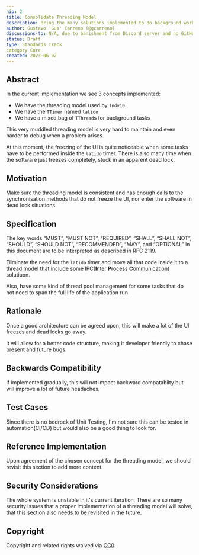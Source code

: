 ```yaml
---
nip: 2
title: Consolidate Threading Model
description: Bring the many solutions implemented to do background work under one single concept
author: Gustavo 'Gus' Carreno (@gcarreno)
discussions-to: N/A, due to banishment from Discord server and no GitHub Discussions not enabled on the repository
status: Draft
type: Standards Track
category Core
created: 2023-06-02
---
```


## Abstract

In the current implementation we see 3 concepts implemented:  

- We have the threading model used by `Indy10`
- We have the `TTimer` named `latido`
- We have a mixed bag of `TThread`s for background tasks

This very muddled threading model is very hard to maintain and even harder to debug when a problem arises.

At this moment, the freezing of the UI is quite noticeable when some tasks have to be performed inside the `latido` timer. There is also many time when the software just freezes completely, stuck in an apparent dead lock.

## Motivation

Make sure the threading model is consistent and has enough calls to the synchronisation methods that do not freeze the UI, nor enter the software in dead lock situations.

## Specification
The key words “MUST”, “MUST NOT”, “REQUIRED”, “SHALL”, “SHALL NOT”, “SHOULD”, “SHOULD NOT”, “RECOMMENDED”, “MAY”, and “OPTIONAL” in this document are to be interpreted as described in RFC 2119.

Eliminate the need for the `latido` timer and move all that code inside it to a thread model that include some IPC(**I**nter **P**rocess **C**ommunication) solutiuon.

Also, have some kind of thread pool management for some tasks that do not need to span the full life of the application run.

## Rationale

Once a good architecture can be agreed upon, this will make a lot of the UI freezes and dead locks go away.

It will allow for a better code structure, making it developer friendly to chase present and future bugs.

## Backwards Compatibility

If implemented gradually, this will not impact backward compatabilty but will improve a lot of future headaches.

## Test Cases

Since there is no bedrock of Unit Testing, I'm not sure this can be tested in automation(CI/CD) but would also be a good thing to look for.

## Reference Implementation

Upon agreement of the chosen concept for the threading model, we should revisit this section to add more content.

## Security Considerations

The whole system is unstable in it's current iteration, There are so many security issues that a proper implementation of a threading model will solve, that this section also needs to be revisited in the future.

## Copyright
Copyright and related rights waived via [CC0](https://creativecommons.org/publicdomain/zero/1.0/).
